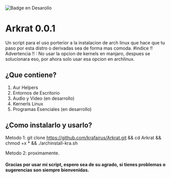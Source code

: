 ![Badge en Desarollo](https://img.shields.io/badge/STATUS-EN%20DESAROLLO-green)

# Arkrat 0.0.1

Un script para el uso porterior a la instalacion de arch linux que hace que tu paso por esta distro o derivadas sea de forma mas comoda.
#indice
!! Advertencia !! : No usar la opcion de kernels en manjaro, despues se solucionara eso, por ahora solo usar esa opcion en archlinux.

## ¿Que contiene?
1. Aur Helpers
2. Entornos de Escritorio
3. Audio y Video (en desarrollo)
4. Kernerls Linux
5. Programas Esenciales (en desarrollo)

## ¿Como instalarlo y usarlo?

Metodo 1:
git clone https://github.com/krafairus/Arkrat.git && cd Arkrat && chmod +x * && ./archinstall-kra.sh

Metodo 2: proximamente.

#### Gracias por usar mi script, espero sea de su agrado, si tienes problemas o sugerencias son siempre bienvenidas.
